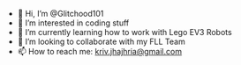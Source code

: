 - 👋 Hi, I’m @Glitchood101
- 👀 I’m interested in coding stuff
- 🌱 I’m currently learning how to work with Lego EV3 Robots
- 💞️ I’m looking to collaborate with my FLL Team
- 📫 How to reach me: kriv.jhajhria@gmail.com

<!---
Glitchood101/Glitchood101 is a ✨ special ✨ repository because its `README.md` (this file) appears on your GitHub profile.
You can click the Preview link to take a look at your changes.
--->

